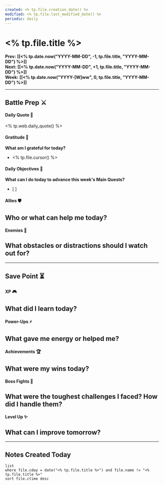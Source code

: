 ```yaml
---
created: <% tp.file.creation_date() %>
modified: <% tp.file.last_modified_date() %>
periodic: daily
---
```

# <% tp.file.title %>

**Prev:** **[[<% tp.date.now("YYYY-MM-DD", -1, tp.file.title, "YYYY-MM-DD") %>]]**  
**Next:** **[[<% tp.date.now("YYYY-MM-DD", +1, tp.file.title, "YYYY-MM-DD") %>]]**  
**Week:** **[[<% tp.date.now("YYYY-[W]ww", 0, tp.file.title, "YYYY-MM-DD") %>]]**  

---
## Battle Prep ⚔️
#### Daily Quote 📜
<% tp.web.daily_quote() %>
#### Gratitude 💖
**What am I grateful for today?**  
- <% tp.file.cursor() %>
#### Daily Objectives 🏹
**What can I do today to advance this week's Main Quests?**  
  - [ ] 
#### Allies 🛡️
 **Who or what can help me today?**  
- 
#### Enemies 👹
**What obstacles or distractions should I watch out for?**  
- 

---
## Save Point ⏳ 
#### XP 🎮
**What did I learn today?**  
- 
#### Power-Ups ⚡
**What gave me energy or helped me?**  
- 
#### Achievements 🏆
**What were my wins today?**  
- 
#### Boss Fights 🐉
**What were the toughest challenges I faced? How did I handle them?**  
- 
#### Level Up ✨
**What can I improve tomorrow?**  
- 

---
## Notes Created Today
```dataview
list 
where file.cday = date("<% tp.file.title %>") and file.name != "<% tp.file.title %>"
sort file.ctime desc
```

